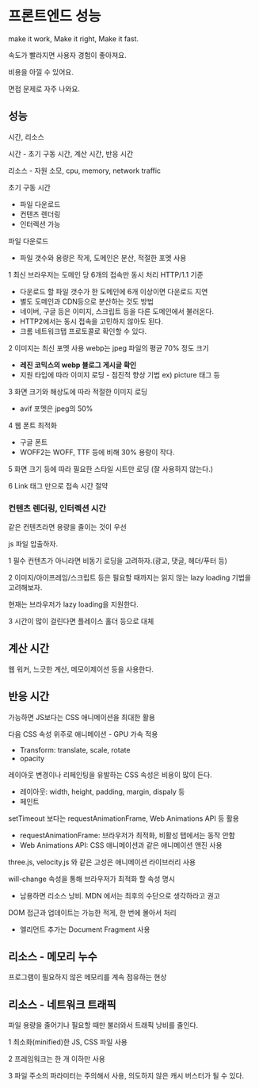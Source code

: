 # 프론트엔드 성능

make it work, Make it right, Make it fast.

속도가 빨라지면 사용자 경험이 좋아져요.

비용을 아낄 수 있어요.

면접 문제로 자주 나와요.

## 성능

시간, 리소스

시간 - 초기 구동 시간, 계산 시간, 반응 시간

리소스 - 자원 소모, cpu, memory, network traffic

초기 구동 시간

- 파일 다운로드
- 컨텐츠 렌더링
- 인터렉션 가능

파일 다운로드

- 파일 갯수와 용량은 작게, 도메인은 분산, 적절한 포멧 사용

1 최신 브라우저는 도메인 당 6개의 접속만 동시 처리 HTTP/1.1 기준

- 다운로드 할 파일 갯수가 한 도메인에 6개 이상이면 다운로드 지연
- 별도 도메인과 CDN등으로 분산하는 것도 방법
- 네이버, 구글 등은 이미지, 스크립트 등을 다른 도메인에서 불러온다.
- HTTP2에서는 동시 접속을 고민하지 않아도 된다.
- 크롬 네트워크탭 프로토콜로 확인할 수 있다.

2 이미지는 최신 포멧 사용 webp는 jpeg 파일의 평균 70% 정도 크기

- **레진 코믹스의 webp 블로그 게시글 확인**
- 지원 타입에 따라 이미지 로딩 - 점진적 향상 기법 ex) picture 태그 등

3 화면 크기와 해상도에 따라 적절한 이미지 로딩

- avif 포멧은 jpeg의 50%

4 웹 폰트 최적화

- 구글 폰트
- WOFF2는 WOFF, TTF 등에 비해 30% 용량이 작다. 

5 화면 크기 등에 따라 필요한 스타일 시트만 로딩 (잘 사용하지 않는다.)

6 Link 태그 만으로 접속 시간 절약

### 컨텐츠 렌더링, 인터렉션 시간

같은 컨텐츠라면 용량을 줄이는 것이 우선

js 파일 압출하자.

1 필수 컨텐츠가 아니라면 비동기 로딩을 고려하자.(광고, 댓글, 헤더/푸터 등)

2 이미지/아이프레임/스크립트 등은 필요할 때까지는 읽지 않는 lazy loading 기법을 고려해보자.

현재는 브라우저가 lazy loading을 지원한다.

3 시간이 많이 걸린다면 플레이스 홀더 등으로 대체


## 계산 시간

웹 워커, 느긋한 계산, 메모이제이션 등을 사용한다.

## 반응 시간

가능하면 JS보다는 CSS 애니메이션을 최대한 활용

다음 CSS 속성 위주로 애니메이션 - GPU 가속 적용

- Transform: translate, scale, rotate
- opacity

레이아웃 변경이나 리페인팅을 유발하는 CSS 속성은 비용이 많이 든다.

- 레이아웃: width, height, padding, margin, dispaly 등
- 페인트

setTimeout 보다는 requestAnimationFrame, Web Animations API 등 활용

- requestAnimationFrame: 브라우저가 최적화, 비활성 탭에서는 동작 안함
- Web Animations API: CSS 애니메이션과 같은 애니메이션 앤진 사용

three.js, velocity.js 와 같은 고성은 애니메이션 라이브러리 사용

will-change 속성을 통해 브라우저가 최적화 할 속성 명시

- 남용하면 리소스 낭비. MDN 에서는 최후의 수단으로  생각하라고 권고

DOM 접근과 업데이트는 가능한 적게, 한 번에 몰아서 처리

- 엘리먼트 추가는 Document Fragment 사용

## 리소스 - 메모리 누수

프로그램이 필요하지 않은 메모리를 계속 점유하는 현상

## 리소스 - 네트워크 트래픽

파일 용량을 줄어기나 필요할 때만 불러와서 트래픽 낭비를 줄인다.

1 최소화(minified)한 JS, CSS 파일 사용

2 프레임워크는 한 개 이하만 사용

3 파일 주소의 파라미터는 주의해서 사용, 의도하지 않은 캐시 버스터가 될 수 있다.
